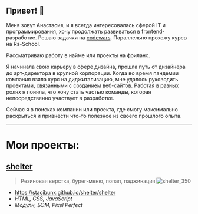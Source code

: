 ## Привет! 👋

Меня зовут Анастасия, 
и я всегда интересовалась сферой IT и программирования, хочу продолжать развиваться в frontend-разработке. 
Решаю задачки на [codewars](https://www.codewars.com/users/rsschool_5cd596d36366c98e). Параллельно прохожу курсы на Rs-School.

Рассматриваю работу в найме или проекты на фриланс.

Я начинала свою карьеру в сфере дизайна, прошла путь от дизайнера до арт-директора в крупной корпорации. Когда во время пандемии компания взяла курс на диджитализацию, мне удалось руководить проектами, связанными с созданием веб-сайтов. Работая в разных ролях я поняла, что хочу стать частью команды, которая непосредственно участвует в разработке.

Сейчас я в поисках компании или проекта, где смогу максимально раскрыться и привнести что-то полезное из своего прошлого опыта.
___
# Мои проекты:
## [shelter](https://github.com/StaciBunx/shelter)
> Резиновая верстка, бурег-меню, попап, паджинация
![shelter_350](https://github.com/user-attachments/assets/52a78e47-489c-4a23-b2b4-a5a4613ea51b)
- https://stacibunx.github.io/shelter/shelter
- *HTML, CSS, JavaScript*
- *Модули, БЭМ, Pixel Perfect*
